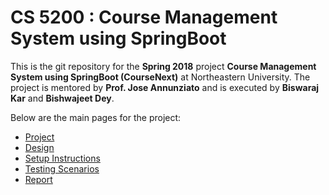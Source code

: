 # CS 5200 : Course Management System using SpringBoot 
This is the git repository for the **Spring 2018** project **Course Management System using SpringBoot (CourseNext)** at Northeastern University.
The project is mentored by **Prof. Jose Annunziato** and is executed by **Biswaraj Kar** and **Bishwajeet Dey**.

Below are the main pages for the project:
* [Project](https://github.com/biswarajkar/cs5200-course-mgmt-system/wiki/Project)
* [Design](https://github.com/biswarajkar/cs5200-course-mgmt-system/wiki/Design)
* [Setup Instructions](https://github.com/biswarajkar/cs5200-course-mgmt-system/wiki/Setup-&-Configuration)
* [Testing Scenarios](https://github.com/biswarajkar/cs5200-course-mgmt-system/wiki/Testing)
* [Report](https://github.com/biswarajkar/cs5200-course-mgmt-system/blob/master/CourseNext%20Project%20Report.pdf)

[circleci-image]: https://circleci.com/gh/biswarajkar/cs5200-course-mgmt-system/tree/master.svg?sanitize=true
[circleci-url]: https://circleci.com/gh/biswarajkar/cs5200-course-mgmt-system/tree/master
